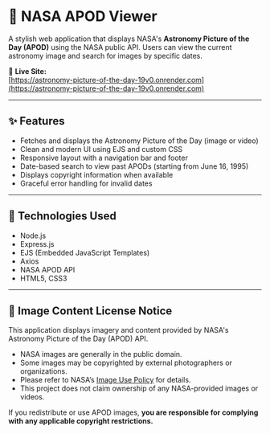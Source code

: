 # 🌌 NASA APOD Viewer

A stylish web application that displays NASA's **Astronomy Picture of the Day (APOD)** using the NASA public API. Users can view the current astronomy image and search for images by specific dates.

🚀 **Live Site:**  
[https://astronomy-picture-of-the-day-19v0.onrender.com](https://astronomy-picture-of-the-day-19v0.onrender.com)

---

## ✨ Features

- Fetches and displays the Astronomy Picture of the Day (image or video)
- Clean and modern UI using EJS and custom CSS
- Responsive layout with a navigation bar and footer
- Date-based search to view past APODs (starting from June 16, 1995)
- Displays copyright information when available
- Graceful error handling for invalid dates

---

## 🔧 Technologies Used

- Node.js
- Express.js
- EJS (Embedded JavaScript Templates)
- Axios
- NASA APOD API
- HTML5, CSS3

---

## 📄 Image Content License Notice

This application displays imagery and content provided by NASA's Astronomy Picture of the Day (APOD) API.

- NASA images are generally in the public domain.
- Some images may be copyrighted by external photographers or organizations.
- Please refer to NASA’s [Image Use Policy](https://www.nasa.gov/multimedia/guidelines/index.html) for details.
- This project does not claim ownership of any NASA-provided images or videos.

If you redistribute or use APOD images, **you are responsible for complying with any applicable copyright restrictions.**
